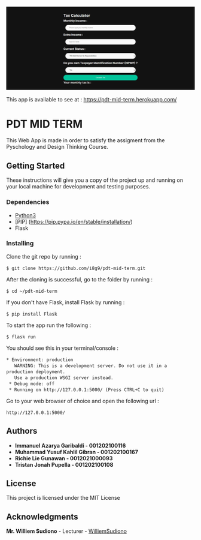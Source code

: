 ![project screenshot](./projectscreenshot.png "project screenshot")

This app is available to see at : https://pdt-mid-term.herokuapp.com/

# PDT MID TERM

This Web App is made in order to satisfy the assigment from the Pyschology and Design Thinking Course.

## Getting Started

These instructions will give you a copy of the project up and running on
your local machine for development and testing purposes. 
### Dependencies

- [Python3](www.python.org)
- [PIP] (https://pip.pypa.io/en/stable/installation/)
- Flask

### Installing

Clone the git repo by running :
```
$ git clone https://github.com/i8g9/pdt-mid-term.git
```

After the cloning is successful, go to the folder by running :
```
$ cd ~/pdt-mid-term
```

If you don't have Flask, install Flask by running :
```
$ pip install Flask
```

To start the app run the following :
```
$ flask run
```

You should see this in your terminal/console :
```
* Environment: production
   WARNING: This is a development server. Do not use it in a production deployment.
   Use a production WSGI server instead.
 * Debug mode: off
 * Running on http://127.0.0.1:5000/ (Press CTRL+C to quit)
```

Go to your web browser of choice and open the following url :
```
http://127.0.0.1:5000/
```

## Authors

 + **Immanuel Azarya Garibaldi - 001202100116** 
 + **Muhammad Yusuf Kahlil Gibran - 001202100167** 
 + **Richie Lie Gunawan - 0012021000093**
 + **Tristan Jonah Pupella - 001202100108**


## License

This project is licensed under the MIT License  

## Acknowledgments

 **Mr. Williem Sudiono** - Lecturer - [WilliemSudiono](https://github.com/WilliemSudiono)
